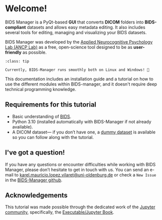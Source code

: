 # Welcome!
BIDS Manager is a PyQt-based **GUI** that converts **DICOM** folders into **BIDS-compliant** datasets and allows easy metadata editing. It also includes several tools for editing, managing and visualizing your BIDS datasets. 

BIDS Manager was developed by the [Applied Neurocognitive Psychology Lab (ANCP Lab)](https://uol.de/en/applied-neurocognitive-psychology) as a free, open-science tool designed to be as **user-friendly** as possible.

```{admonition} Windows update!
:class: tip

Currently, BIDS-Manager runs smoothly both on Linux and Windows! 🚀

```

This documentation includes an installation guide and a tutorial on how to use the different modules within BIDS-manager, and it doesn't require deep technical programming knowledge.

## Requirements for this tutorial
* Basic understanding of [BIDS](./extra/bids).
* Python 3.10 (installed automatically with BIDS-Manager if not already available).
* A DICOM dataset— if you don’t have one, a [dummy dataset](./extra/download) is available so you can follow along with the tutorial.

## I've got a question!
If you have any questions or encounter difficulties while working with BIDS Manager, please don’t hesitate to get in touch with us. You can send an e-mail to karel.mauricio.lopez.vilaret@uni-oldenburg.de or check a `New Issue` in the [BIDS-Manager github](https://github.com/ANCPLabOldenburg/BIDS-Manager/issues).

## Acknowledgements
This tutorial was made possible through the dedicated work of the [Jupyter community](https://jupyter.org/community), specifically, the [Executable/Jupyter Book](https://executablebooks.org/en/latest/).
